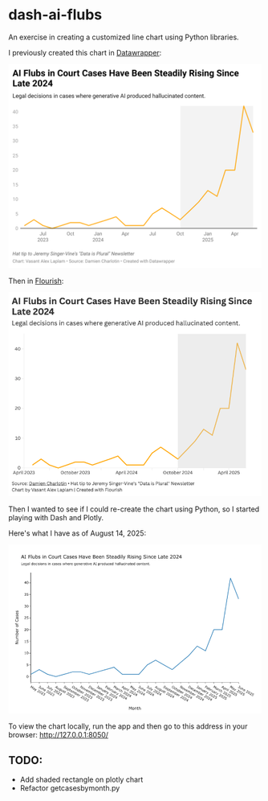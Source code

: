 # dash-ai-flubs
An exercise in creating a customized line chart using Python libraries.

I previously created this chart in [Datawrapper](https://www.datawrapper.de/_/LpjxR/?v=2):

![Datawrapper chart](./images/datawrapper_chart.png?raw=true "Title")

Then in [Flourish](https://public.flourish.studio/visualisation/24516000/):

![Flourish chart](./images/flourish_chart.png?raw=true "Title")

Then I wanted to see if I could re-create the chart using Python, so I started playing with Dash and Plotly.

Here's what I have as of August 14, 2025:

![Dash chart](./images/dash_chart.png?raw=true "Title")

To view the chart locally, run the app and then go to this address in your browser:
http://127.0.0.1:8050/

## TODO:
- Add shaded rectangle on plotly chart
- Refactor getcasesbymonth.py
